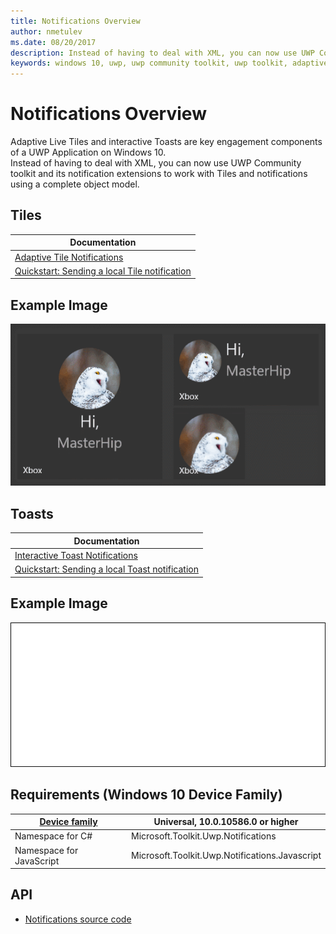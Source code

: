 ```yaml
---
title: Notifications Overview 
author: nmetulev
ms.date: 08/20/2017
description: Instead of having to deal with XML, you can now use UWP Community toolkit and its notification extensions to work with Tiles and notifications using a complete object model.
keywords: windows 10, uwp, uwp community toolkit, uwp toolkit, adaptive live tiles, interactive toast, tiles, notifications
---
```


# Notifications Overview 

Adaptive Live Tiles and interactive Toasts are key engagement components of a UWP Application on Windows 10.  
Instead of having to deal with XML, you can now use UWP Community toolkit and its notification extensions to work with Tiles and notifications using a complete object model.

## Tiles

| Documentation |
| --- |
| [Adaptive Tile Notifications](https://blogs.msdn.microsoft.com/tiles_and_toasts/2015/06/30/adaptive-tile-templates-schema-and-documentation/) |
| [Quickstart: Sending a local Tile notification](https://blogs.msdn.microsoft.com/tiles_and_toasts/2015/10/05/quickstart-sending-a-local-tile-notification-in-windows-10/) |



## Example Image

![LiveTile](../resources/images/Notifications-LiveTile.gif "LiveTile")

## Toasts

| Documentation |
| --- |
| [Interactive Toast Notifications](https://blogs.msdn.microsoft.com/tiles_and_toasts/2015/07/02/adaptive-and-interactive-toast-notifications-for-windows-10/) |
| [Quickstart: Sending a local Toast notification](https://blogs.msdn.microsoft.com/tiles_and_toasts/2015/07/08/quickstart-sending-a-local-toast-notification-and-handling-activations-from-it-windows-10/) |

## Example Image

![Toast](../resources/images/Notifications-PopToast.gif "Toast")

## Requirements (Windows 10 Device Family)

| [Device family](http://go.microsoft.com/fwlink/p/?LinkID=526370) | Universal, 10.0.10586.0 or higher |
| --- | --- |
| Namespace for C# | Microsoft.Toolkit.Uwp.Notifications |
| Namespace for JavaScript | Microsoft.Toolkit.Uwp.Notifications.Javascript |

## API

* [Notifications source code](https://github.com/Microsoft/UWPCommunityToolkit/tree/master/Notifications/Microsoft.Toolkit.Uwp.Notifications.UWP)

